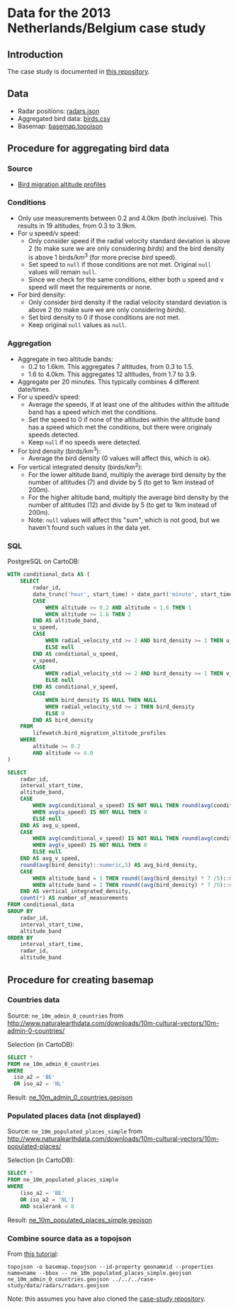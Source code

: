 # Data for the 2013 Netherlands/Belgium case study

## Introduction

The case study is documented in [this repository](https://github.com/enram/case-study).

## Data

* Radar positions: [radars.json](radars.json)
* Aggregated bird data: [birds.csv](birds.csv)
* Basemap: [basemap.topojson](basemap.topojson)

## Procedure for aggregating bird data

### Source

* [Bird migration altitude profiles](https://github.com/enram/case-study/tree/master/data/bird-migration-altitude-profiles)

### Conditions

* Only use measurements between 0.2 and 4.0km (both inclusive). This results in 19 altitudes, from 0.3 to 3.9km.
* For u speed/v speed:
    * Only consider speed if the radial velocity standard deviation is above 2 (to make sure we are only considering *birds*) and the bird density is above 1 birds/km<sup>3</sup> (for more precise *bird* speed).
    * Set speed to `null` if those conditions are not met. Original `null` values will remain `null`.
    * Since we check for the same conditions, either both u speed and v speed will meet the requirements or none.
* For bird density:
    * Only consider bird density if the radial velocity standard deviation is above 2 (to make sure we are only considering *birds*).
    * Set bird density to 0 if those conditions are not met.
    * Keep original `null` values as `null`.

### Aggregation

* Aggregate in two altitude bands:
    * 0.2 to 1.6km. This aggregates 7 altitudes, from 0.3 to 1.5.
    * 1.6 to 4.0km. This aggregates 12 altitudes, from 1.7 to 3.9.
* Aggregate per 20 minutes. This typically combines 4 different date/times.
* For u speed/v speed:
    * Average the speeds, if at least one of the altitudes within the altitude band has a speed which met the conditions.
    * Set the speed to 0 if none of the altitudes within the altitude band has a speed which met the conditions, but there were originaly speeds detected.
    * Keep `null` if no speeds were detected.
* For bird density (birds/km<sup>3</sup>):
    * Average the bird density (0 values will affect this, which is ok).
* For vertical integrated density (birds/km<sup>2</sup>):
    * For the lower altitude band, multiply the average bird density by the number of altitudes (7) and divide by 5 (to get to 1km instead of 200m).
    * For the higher altitude band, multiply the average bird density by the number of altitudes (12) and divide by 5 (to get to 1km instead of 200m).
    * Note: `null` values will affect this "sum", which is not good, but we haven't found such values in the data yet.

### SQL

PostgreSQL on CartoDB:

```SQL
WITH conditional_data AS (
    SELECT
        radar_id,
        date_trunc('hour', start_time) + date_part('minute', start_time)::int / 20 * interval '20 min' AS interval_start_time,
        CASE
            WHEN altitude >= 0.2 AND altitude < 1.6 THEN 1
            WHEN altitude >= 1.6 THEN 2
        END AS altitude_band,
        u_speed,
        CASE
            WHEN radial_velocity_std >= 2 AND bird_density >= 1 THEN u_speed
            ELSE null
        END AS conditional_u_speed,
        v_speed,
        CASE
            WHEN radial_velocity_std >= 2 AND bird_density >= 1 THEN v_speed
            ELSE null
        END AS conditional_v_speed,
        CASE
            WHEN bird_density IS NULL THEN NULL
            WHEN radial_velocity_std >= 2 THEN bird_density
            ELSE 0
        END AS bird_density
    FROM
        lifewatch.bird_migration_altitude_profiles
    WHERE
        altitude >= 0.2
        AND altitude <= 4.0
)

SELECT
    radar_id,
    interval_start_time,
    altitude_band,
    CASE
        WHEN avg(conditional_u_speed) IS NOT NULL THEN round(avg(conditional_u_speed)::numeric,5)
        WHEN avg(u_speed) IS NOT NULL THEN 0
        ELSE null
    END AS avg_u_speed,
    CASE
        WHEN avg(conditional_v_speed) IS NOT NULL THEN round(avg(conditional_v_speed)::numeric,5)
        WHEN avg(v_speed) IS NOT NULL THEN 0
        ELSE null
    END AS avg_v_speed,
    round(avg(bird_density)::numeric,5) AS avg_bird_density,
    CASE
        WHEN altitude_band = 1 THEN round((avg(bird_density) * 7 /5)::numeric,5)
        WHEN altitude_band = 2 THEN round((avg(bird_density) * 7 /5)::numeric,5)
    END AS vertical_integrated_density,
    count(*) AS number_of_measurements
FROM conditional_data
GROUP BY
    radar_id,
    interval_start_time,
    altitude_band
ORDER BY
    interval_start_time,
    radar_id,
    altitude_band
```

## Procedure for creating basemap

### Countries data

Source: `ne_10m_admin_0_countries` from http://www.naturalearthdata.com/downloads/10m-cultural-vectors/10m-admin-0-countries/

Selection (in CartoDB):

```SQL
SELECT * 
FROM ne_10m_admin_0_countries
WHERE
  iso_a2 = 'BE'
  OR iso_a2 = 'NL'
```

Result: [ne_10m_admin_0_countries.geojson](ne_10m_admin_0_countries.geojson)

### Populated places data (not displayed)

Source: `ne_10m_populated_places_simple` from http://www.naturalearthdata.com/downloads/10m-cultural-vectors/10m-populated-places/

Selection (in CartoDB):

```SQL
SELECT * 
FROM ne_10m_populated_places_simple
WHERE
    (iso_a2 = 'BE'
    OR iso_a2 = 'NL')
    AND scalerank < 8
```

Result: [ne_10m_populated_places_simple.geojson](ne_10m_populated_places_simple.geojson)

### Combine source data as a topojson

From [this tutorial](http://bost.ocks.org/mike/map/#converting-data):

```
topojson -o basemap.topojson --id-property geonameid --properties name=name --bbox -- ne_10m_populated_places_simple.geojson ne_10m_admin_0_countries.geojson ../../../case-study/data/radars/radars.geojson
```

Note: this assumes you have also cloned the [case-study repository](https://github.com/enram/case-study).
